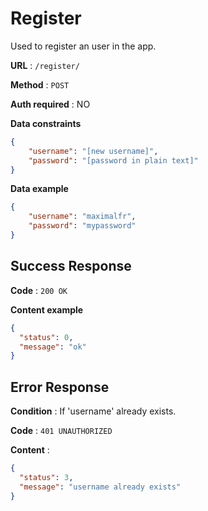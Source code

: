 # Register

Used to register an user in the app.

**URL** : `/register/`

**Method** : `POST`

**Auth required** : NO

**Data constraints**

```json
{
    "username": "[new username]",
    "password": "[password in plain text]"
}
```

**Data example**

```json
{
    "username": "maximalfr",
    "password": "mypassword"
}
```

## Success Response

**Code** : `200 OK`

**Content example**

```json
{
  "status": 0,
  "message": "ok"
}
```

## Error Response

**Condition** : If 'username' already exists.

**Code** : `401 UNAUTHORIZED`

**Content** :

```json
{
  "status": 3,
  "message": "username already exists"
}
```
